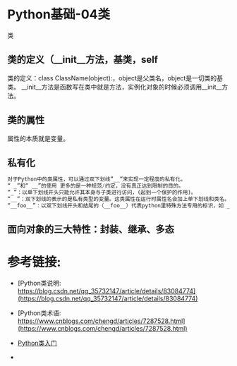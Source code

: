# Python基础-04类

类

## 类的定义（__init__方法，基类，self

类的定义：class ClassName(object):，object是父类名，object是一切类的基类。
__init__方法是函数写在类中就是方法，实例化对象的时候必须调用__init__方法。


## 类的属性


属性的本质就是变量。



## 私有化





```python
对于Python中的类属性，可以通过双下划线”__”来实现一定程度的私有化。
“ _”和“ __”的使用 更多的是一种规范/约定，没有真正达到限制的目的。
“_”：以单下划线开头只能允许其本身与子类进行访问，(起到一个保护的作用)。
“__”：双下划线的表示的是私有类型的变量。这类属性在运行时属性名会加上单下划线和类名。
“__foo__”：以双下划线开头和结尾的（__foo__）代表python里特殊方法专用的标识，如 __init__（）。
```





## 面向对象的三大特性：封装、继承、多态


# 参考链接:


- [Python类说明: https://blog.csdn.net/qq_35732147/article/details/83084774](https://blog.csdn.net/qq_35732147/article/details/83084774)
- [Python类术语: https://www.cnblogs.com/chengd/articles/7287528.html](https://www.cnblogs.com/chengd/articles/7287528.html)


- [Python类入门]( https://www.runoob.com/python3/python3-class.html)
- 























